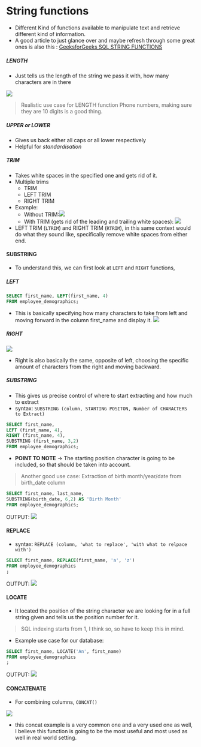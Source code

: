 # String functions

- Different Kind of functions available to manipulate text and retrieve different kind of information.
- A good article to just glance over and maybe refresh through some great ones is also this : [GeeksforGeeks SQL STRING FUNCTIONS](https://www.geeksforgeeks.org/sql-string-functions/) 

##### LENGTH
- Just tells us the length of the string we pass it with, how many characters are in there

![](attachments/Pasted%20image%2020250515160412.png)

> Realistic use case for LENGTH function
> Phone numbers, making sure they are 10 digits is a good thing.

##### UPPER or LOWER
- Gives us back either all caps or all lower respectively
- Helpful for *standardisation*


##### TRIM
- Takes white spaces in the specified one and gets rid of it.
- Multiple trims
	- TRIM
	- LEFT TRIM
	- RIGHT TRIM
- Example:
	- Without TRIM:![](attachments/Pasted%20image%2020250515160801.png)
	- With TRIM (gets rid of the leading and trailing white spaces): ![](attachments/Pasted%20image%2020250515160855.png)
- LEFT TRIM (`LTRIM`) and RIGHT TRIM (`RTRIM`), in this same context would do what they sound like, specifically remove white spaces from either end.


#### SUBSTRING

- To understand this, we can first look at `LEFT` and `RIGHT` functions,

##### LEFT

```SQL
SELECT first_name, LEFT(first_name, 4)
FROM employee_demographics;
```

- This is basically specifying how many characters to take from left and moving forward in the column first_name and display it. ![](attachments/Pasted%20image%2020250515161413.png)
##### RIGHT

![](attachments/Pasted%20image%2020250515164811.png)

- Right is also basically the same, opposite of left, choosing the specific amount of characters from the right and moving backward.

##### SUBSTRING

- This gives us precise control of where to start extracting and how much to extract
- syntax: `SUBSTRING (column, STARTING POSITON, Number of CHARACTERS to Extract)`

```SQL
SELECT first_name,
LEFT (first_name, 4),
RIGHT (first_name, 4),
SUBSTRING (first_name, 3,2)
FROM employee_demographics;
```
- **POINT TO NOTE** → The starting position character is going to be included, so that should be taken into account.

> Another good use case:
> 	Extraction of birth month/year/date from birth_date column

```SQL
SELECT first_name, last_name,
SUBSTRING(birth_date, 6,2) AS 'Birth Month'
FROM employee_demographics;
```
OUTPUT: ![](attachments/Pasted%20image%2020250515170811.png)


#### REPLACE

- syntax: `REPLACE (column, 'what to replace', 'with what to relpace with')`

```SQL
SELECT first_name, REPLACE(first_name, 'a', 'z')
FROM employee_demographics
;
```
OUTPUT: ![](attachments/Pasted%20image%2020250515171654.png)

#### LOCATE

- It located the position of the string character we are looking for in a full string given and tells us the position number for it.

> SQL indexing starts from 1, I think so, so have to keep this in mind.

- Example use case for our database:
```SQL
SELECT first_name, LOCATE('An', first_name)
FROM employee_demographics
;
```
OUTPUT: ![](attachments/Pasted%20image%2020250515172137.png)


#### CONCATENATE

- For combining columns, `CONCAT()`

![](attachments/Pasted%20image%2020250515172525.png)

- this concat example is a very common one and a very used one as well, I believe this function is going to be the most useful and most used as well in real world setting. 